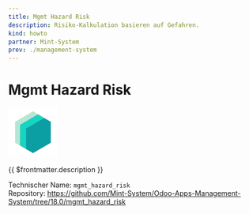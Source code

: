 ```yaml
---
title: Mgmt Hazard Risk
description: Risiko-Kalkulation basieren auf Gefahren.
kind: howto
partner: Mint-System
prev: ./management-system
---
```


# Mgmt Hazard Risk

![icon_oms_box](attachments/icons_odoo_mint_system.png)

{{ $frontmatter.description }}

Technischer Name: `mgmt_hazard_risk`\
Repository: <https://github.com/Mint-System/Odoo-Apps-Management-System/tree/18.0/mgmt_hazard_risk>
